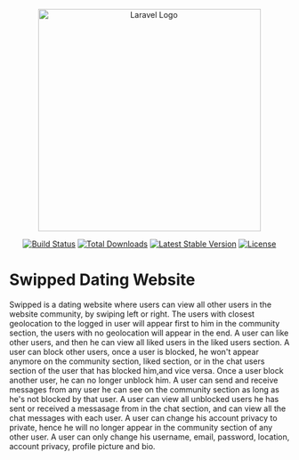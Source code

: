<p align="center"><a href="https://laravel.com" target="_blank"><img src="https://raw.githubusercontent.com/laravel/art/master/logo-lockup/5%20SVG/2%20CMYK/1%20Full%20Color/laravel-logolockup-cmyk-red.svg" width="400" alt="Laravel Logo"></a></p>

<p align="center">
<a href="https://travis-ci.org/laravel/framework"><img src="https://travis-ci.org/laravel/framework.svg" alt="Build Status"></a>
<a href="https://packagist.org/packages/laravel/framework"><img src="https://img.shields.io/packagist/dt/laravel/framework" alt="Total Downloads"></a>
<a href="https://packagist.org/packages/laravel/framework"><img src="https://img.shields.io/packagist/v/laravel/framework" alt="Latest Stable Version"></a>
<a href="https://packagist.org/packages/laravel/framework"><img src="https://img.shields.io/packagist/l/laravel/framework" alt="License"></a>
</p>

# Swipped Dating Website

Swipped is a dating website where users can view all other users in the website community, by swiping left or right.
The users with closest geolocation to the logged in user will appear first to him in the community section, the users with no geolocation will appear in the end.
A user can like other users, and then he can view all liked users in the liked users section.
A user can block other users, once a user is blocked, he won't appear anymore on the community section, liked section, or in the chat users section of the user that has blocked him,and vice versa.
Once a user block another user, he can no longer unblock him.
A user can send and receive messages from any user he can see on the community section as long as he's not blocked by that user.
A user can view all unblocked users he has sent or received a messasage from in the chat section, and can view all the chat messages with each user. 
A user can change his account privacy to private, hence he will no longer appear in the community section of any other user.
A user can only change his username, email, password, location, account privacy, profile picture and bio.


